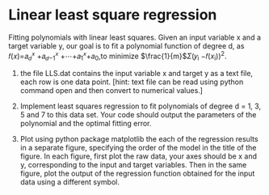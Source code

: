 # Linear least square regression

Fitting polynomials with linear least squares. Given an input variable x and a target variable y, our goal is to fit a polynomial function of degree d, as 𝑓(𝑥)=𝑎<sub>𝑑</sub><sup>𝑥</sup> +𝑎<sub>𝑑−1</sub><sup>𝑥</sup> +⋯+𝑎<sub>1</sub><sup>𝑥</sup>+𝑎<sub>0</sub>,to minimize $\frac{1}{m}$$\Sigma$(𝑦<sub>i</sub> −𝑓(𝑥<sub>i</sub>))<sup>2</sup>.

1. the file LLS.dat contains the input variable x and target y as a text file, each row is one data point. [hint: text file can be read using python command open and then convert to numerical values.]

2. Implement least squares regression to fit polynomials of degree d = 1, 3, 5 and 7 to this data set. Your code should output the parameters of the polynomial and the optimal fitting error.

3. Plot using python package matplotlib the each of the regression results in a separate figure, specifying the order of the model in the title of the figure. In each figure, first plot the raw data, your axes should be x and y, corresponding to the input and target variables. Then in the same figure, plot the output of the regression function obtained for the input data using a different symbol.
